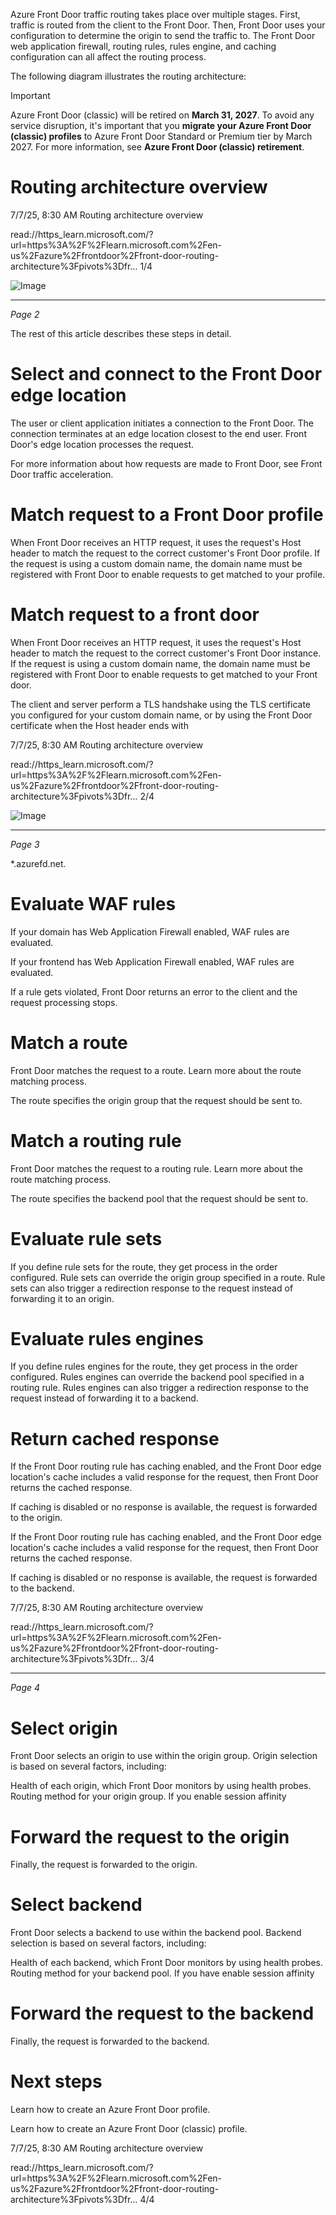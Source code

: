 Azure Front Door traffic routing takes place over multiple stages. First, traffic is routed from the client
to the Front Door. Then, Front Door uses your configuration to determine the origin to send the traffic
to. The Front Door web application firewall, routing rules, rules engine, and caching configuration can
all affect the routing process.

The following diagram illustrates the routing architecture:

Important

Azure Front Door (classic) will be retired on **March 31, 2027**. To avoid any service disruption, it's
important that you **migrate your Azure Front Door (classic) profiles** to Azure Front Door Standard or
Premium tier by March 2027. For more information, see **Azure Front Door (classic) retirement**.

# **Routing architecture overview**

7/7/25, 8:30 AM
Routing architecture overview

read://https_learn.microsoft.com/?url=https%3A%2F%2Flearn.microsoft.com%2Fen-us%2Fazure%2Ffrontdoor%2Ffront-door-routing-architecture%3Fpivots%3Dfr…
1/4

![Image](images/image_page1_0.png)

---
*Page 2*

The rest of this article describes these steps in detail.

# **Select and connect to the Front Door edge location**

The user or client application initiates a connection to the Front Door. The connection terminates at an
edge location closest to the end user. Front Door's edge location processes the request.

For more information about how requests are made to Front Door, see Front Door traffic acceleration.

# **Match request to a Front Door profile**

When Front Door receives an HTTP request, it uses the request's Host header to match the request to
the correct customer's Front Door profile. If the request is using a custom domain name, the domain
name must be registered with Front Door to enable requests to get matched to your profile.

# **Match request to a front door**

When Front Door receives an HTTP request, it uses the request's Host header to match the request to
the correct customer's Front Door instance. If the request is using a custom domain name, the domain
name must be registered with Front Door to enable requests to get matched to your Front door.

The client and server perform a TLS handshake using the TLS certificate you configured for your
custom domain name, or by using the Front Door certificate when the Host header ends with

7/7/25, 8:30 AM
Routing architecture overview

read://https_learn.microsoft.com/?url=https%3A%2F%2Flearn.microsoft.com%2Fen-us%2Fazure%2Ffrontdoor%2Ffront-door-routing-architecture%3Fpivots%3Dfr…
2/4

![Image](images/image_page2_0.png)

---
*Page 3*

*.azurefd.net.

# **Evaluate WAF rules**

If your domain has Web Application Firewall enabled, WAF rules are evaluated.

If your frontend has Web Application Firewall enabled, WAF rules are evaluated.

If a rule gets violated, Front Door returns an error to the client and the request processing stops.

# **Match a route**

Front Door matches the request to a route. Learn more about the route matching process.

The route specifies the origin group that the request should be sent to.

# **Match a routing rule**

Front Door matches the request to a routing rule. Learn more about the route matching process.

The route specifies the backend pool that the request should be sent to.

# **Evaluate rule sets**

If you define rule sets for the route, they get process in the order configured. Rule sets can override the
origin group specified in a route. Rule sets can also trigger a redirection response to the request instead
of forwarding it to an origin.

# **Evaluate rules engines**

If you define rules engines for the route, they get process in the order configured. Rules engines can
override the backend pool specified in a routing rule. Rules engines can also trigger a redirection
response to the request instead of forwarding it to a backend.

# **Return cached response**

If the Front Door routing rule has caching enabled, and the Front Door edge location's cache includes a
valid response for the request, then Front Door returns the cached response.

If caching is disabled or no response is available, the request is forwarded to the origin.

If the Front Door routing rule has caching enabled, and the Front Door edge location's cache includes a
valid response for the request, then Front Door returns the cached response.

If caching is disabled or no response is available, the request is forwarded to the backend.

7/7/25, 8:30 AM
Routing architecture overview

read://https_learn.microsoft.com/?url=https%3A%2F%2Flearn.microsoft.com%2Fen-us%2Fazure%2Ffrontdoor%2Ffront-door-routing-architecture%3Fpivots%3Dfr…
3/4

---
*Page 4*

# **Select origin**

Front Door selects an origin to use within the origin group. Origin selection is based on several factors,
including:

Health of each origin, which Front Door monitors by using health probes.
Routing method for your origin group.
If you enable session affinity

# **Forward the request to the origin**

Finally, the request is forwarded to the origin.

# **Select backend**

Front Door selects a backend to use within the backend pool. Backend selection is based on several
factors, including:

Health of each backend, which Front Door monitors by using health probes.
Routing method for your backend pool.
If you have enable session affinity

# **Forward the request to the backend**

Finally, the request is forwarded to the backend.

# **Next steps**

Learn how to create an Azure Front Door profile.

Learn how to create an Azure Front Door (classic) profile.

7/7/25, 8:30 AM
Routing architecture overview

read://https_learn.microsoft.com/?url=https%3A%2F%2Flearn.microsoft.com%2Fen-us%2Fazure%2Ffrontdoor%2Ffront-door-routing-architecture%3Fpivots%3Dfr…
4/4
